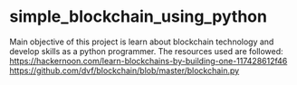 # simple_blockchain_using_python
Main objective of this project is learn about blockchain technology and develop skills as a python programmer.
The resources used are followed:
https://hackernoon.com/learn-blockchains-by-building-one-117428612f46
https://github.com/dvf/blockchain/blob/master/blockchain.py
